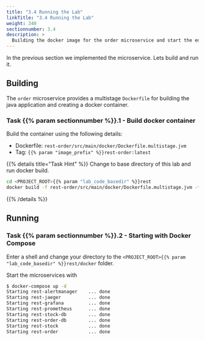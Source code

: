 ```yaml
---
title: "3.4 Running the Lab"
linkTitle: "3.4 Running the Lab"
weight: 340
sectionnumber: 3.4
description: >
  Building the docker image for the order microservice and start the environment.
---
```


In the previous section we implemented the microservice. Lets build and run it.


## Building

The `order` microservice provides a multistage `Dockerfile` for building the java application and creating a docker container.


### Task {{% param sectionnumber %}}.1 - Build docker container

Build the container using the following details:

* Dockerfile: `rest-order/src/main/docker/Dockerfile.multistage.jvm`
* Tag: `{{% param "image_prefix" %}}rest-order:latest`

{{% details title="Task Hint" %}}
Change to base directory of this lab and run docker build.

```bash
cd <PROJECT_ROOT>{{% param "lab_code_basedir" %}}rest
docker build -f rest-order/src/main/docker/Dockerfile.multistage.jvm -t {{% param "image_prefix" %}}rest-order:latest rest-order
```
{{% /details %}}


## Running


### Task {{% param sectionnumber %}}.2 - Starting with Docker Compose

Enter a shell and change your directory to the `<PROJECT_ROOT>{{% param "lab_code_basedir" %}}rest/docker` folder.

Start the microservices with
```bash
$ docker-compose up -d
Starting rest-alertmanager    ... done
Starting rest-jaeger          ... done
Starting rest-grafana         ... done
Starting rest-prometheus      ... done
Starting rest-stock-db        ... done
Starting rest-order-db        ... done
Starting rest-stock           ... done
Starting rest-order           ... done
```

